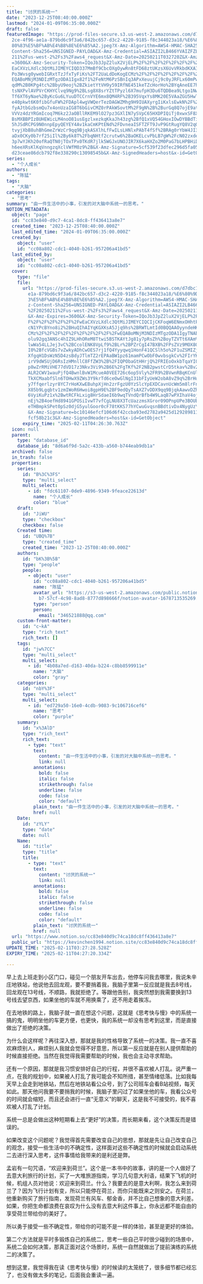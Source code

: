 ```yaml
---
title: "讨厌的系统一"
date: "2023-12-25T08:40:00.000Z"
lastmod: "2024-01-09T06:35:00.000Z"
draft: false
featuredImage: "https://prod-files-secure.s3.us-west-2.amazonaws.com/d7dbc101-8\
  2ce-4f96-ae1a-879bd6c9f3a6/842bc657-d3c2-4220-9185-f8c344023a18/%E6%80%9D%E8%\
  80%83%E5%BF%AB%E4%B8%8E%E6%85%A2.jpeg?X-Amz-Algorithm=AWS4-HMAC-SHA256&X-Amz-\
  Content-Sha256=UNSIGNED-PAYLOAD&X-Amz-Credential=ASIAZI2LB466YVAIZFZL%2F20250\
  211%2Fus-west-2%2Fs3%2Faws4_request&X-Amz-Date=20250211T032720Z&X-Amz-Expires\
  =3600&X-Amz-Security-Token=IQoJb3JpZ2luX2VjELP%2F%2F%2F%2F%2F%2F%2F%2F%2F%2Fw\
  EaCXVzLXdlc3QtMiJIMEYCIQD337MmBf9CbcOXgOywRn8tFD68ztUKzsX6UvVRkbdKXAIhAK3vYVQ\
  Po3Wvsg0ywebIGRxtTzJfxTyFiKs%2FT2UaLdDoKogECMz%2F%2F%2F%2F%2F%2F%2F%2F%2F%2Fw\
  EQABoMNjM3NDIzMTgzODA1Igx82f1%2FeNtM6PzSBnIq3APxXeuujCj9c0yJRFLx60mPwuX7TRxpr\
  qdM%2B0KPg4tc%2BbyU9eoj%2BZkietYtVH9y59IRfNE451keTZcHorHo%2BYqAneEE7hwkdk0Zrp\
  tsNXPvlAVPVrCKHYClvq9Ng9%2BLsg8X8srYZtTPyzl6X7mufpH3Du6TQDBea9Ltgo1NwpwaWprYX\
  Tf6XT6yNae%2ByKcGu6LYuuDTCCrnVYE6mx8QM4RF%2B395VqxYs8MK20E5VAaZGU5HwTh7nMVOLo\
  e40pkwt6K0fibGfuFW%2FDApl4wgVWQerTezDAGWZMhg9H9IUAXyrgIiKxlsEwkN%2F%2BLOMqOYb\
  fyAJtbGzbsmQu7x4onUzaIG8T6bGivCMZ0rPAkWSovtM%2F9gN%2B%2BurGq8Q7ojE9atJSbvoQxA\
  VVVz4dzYRGmIcoq7M6kz2JaOBllRKEM9lO27pz3GXlIN7ySVpC65HXDPIQiTj0xwxSF8X5aIt19eN\
  BsMXBBPIzBUHEWicLM4noO81usEgzlxezkqKkaJh43zg%2BfQ1xVQ54GHoxIOwDYBBdTiJOuDaxSQ\
  5hJSdRCPG9N0nnpEpyQEYEY4Av1kaCmKPtENd%2FDvneaISFTZFT9JvP9GtRugYQ8V2qQSURQFYVm\
  tvyjXbB8uhBhGmeZrWzCr9qq9BjqkASXlhLfFwILsLHNlxPAbT4fSf%2BRAg0rYbW4JI3pNZ1LY98\
  aDx0CKy0b7rf25iIl%2By6k8T%2FbqNHtf2crutw6%2BaOKELcvPbLB7gW%2FcN02zxdeNFAMT07X\
  3p7wYJKh20ofRaQTN0jTOxTPx0TKdR7jlk5WGJxUNOJIR7X6kaHXZo2M0PaG7bLHPBHiDIgmWP5QE\
  h6eeXRsKlKqVnngzqXclVWfM0z9%2B&X-Amz-Signature=5cf539f23dfec296d5fa05125e510c\
  d23ceae86dcb792f8e338290c13098545b&X-Amz-SignedHeaders=host&x-id=GetObject"
series:
  - "个人成长"
authors:
  - "陈猛"
tags:
  - "大脑"
categories:
  - "思考"
summary: "由一件生活中的小事，引发的对大脑中系统一的思考。"
NOTION_METADATA:
  object: "page"
  id: "cc83e840-d9c7-4ca1-8dc8-ff436413a8e7"
  created_time: "2023-12-25T08:40:00.000Z"
  last_edited_time: "2024-01-09T06:35:00.000Z"
  created_by:
    object: "user"
    id: "cc08a802-cdc1-4040-b261-957206a41bd5"
  last_edited_by:
    object: "user"
    id: "cc08a802-cdc1-4040-b261-957206a41bd5"
  cover:
    type: "file"
    file:
      url: "https://prod-files-secure.s3.us-west-2.amazonaws.com/d7dbc101-82ce-4f96-a\
        e1a-879bd6c9f3a6/842bc657-d3c2-4220-9185-f8c344023a18/%E6%80%9D%E8%80%8\
        3%E5%BF%AB%E4%B8%8E%E6%85%A2.jpeg?X-Amz-Algorithm=AWS4-HMAC-SHA256&X-Am\
        z-Content-Sha256=UNSIGNED-PAYLOAD&X-Amz-Credential=ASIAZI2LB466QQO5MYV5\
        %2F20250211%2Fus-west-2%2Fs3%2Faws4_request&X-Amz-Date=20250211T032630Z\
        &X-Amz-Expires=3600&X-Amz-Security-Token=IQoJb3JpZ2luX2VjELP%2F%2F%2F%2\
        F%2F%2F%2F%2F%2F%2FwEaCXVzLXdlc3QtMiJIMEYCIQCIjCKFoqW6ENmxOHhtP81hqxjlh\
        cN1YPcBYno8i2%2BHuQIhAIYqKGXKsA5Jjq9hs%2BRWTLmtId0BQQAAOyyndeHKaesRKogE\
        CMz%2F%2F%2F%2F%2F%2F%2F%2F%2F%2FwEQABoMNjM3NDIzMTgzODA1IgyTNAbOMGjo%2B\
        olu92gq3ANSc4hIZ9LHhOReM8Ttwi5BSTKAYtJg81y7pRsZh%2BoyTZVTt6XAm%2Fpp49Lj\
        lwWa54LLJej3vC%2BCcolENK8VpLf9%2BLr%2BPZrCgI47BXB%2FPsZVz9MOX8GodDcsD46\
        I0%2BfcVGBs7vZwkyADhCwOES7rj1fQ4Yyyqwq1HonF41QCSlh5o%2F1uZSMIZj74L11YWF\
        XfgqH1DsWzN5D4zsBdyJTlmTZ2rEPAaBW1pz61mamPCwObF0wvbsgkCv%2FIrYKloXZDWkT\
        irV9dWSUjD6RsIzHMnllC8FfZW3%2B%2FIQPObaGtHHrjQ%2FRIEoOxkbTqaYI0JvNE5prE\
        p8wZrRMiVHE77dVD17z3Nkv3Vi9%2B6E%2FgTKf%2F2NB2pwstCrD5tkav%2Bv2b8mYGF7T\
        ALR2CWV1wauPjfQ4BwnlBvW1McueA0VEE726c6op5Vly%2FR9%2BVwnRBqKCnUlOoiUdbwN\
        TkXCMaabfSln6TOHwX9ZWs3Y9krTd6ceOwGlNgI31bFIyUeW2obA8vZ9q%2BrHuzyJMx8Ks\
        y7ffqerlzyr8YC7rHoKXwEBuhpXjHn2zrFgzU0YzSlcYpEXDCavnUcWm5m8lrFnKnODCoJw\
        X85b9Lgqbtv1zmIWoR6Hwoi8gpH9E%2BF9edQyTsAXZ7vDDX9qq9BjqkAawvDZh7KfwkLVV\
        6VyiKuPz1x%2BwtRCFkLxig8HrSdaeI6b9wqTVndQrBfb4W9LaqB7wPXIhaV4ojnyJWC%2B\
        nEj%2B4oefHd8941GPOSiIvwT7vfCgLNU8X3TcUazzmsXGror09OPnpUPe3BOUbfAzrQsfR\
        eTHBmpkSPet0pSz0djG5yulGoor0cF78tKKS77hYCwuGvqsnBBdtivDx4NygUzYv9kav%2F\
        &X-Amz-Signature=bc10146efcf106d6f42ccba93ed2782a9425d1292898113a1dc23f\
        fcf58b21c3&X-Amz-SignedHeaders=host&x-id=GetObject"
      expiry_time: "2025-02-11T04:26:30.763Z"
  icon: null
  parent:
    type: "database_id"
    database_id: "8d6a6f9d-5a2c-433b-a560-b744eab9db1a"
  archived: false
  in_trash: false
  properties:
    series:
      id: "B%3C%3FS"
      type: "multi_select"
      multi_select:
        - id: "fdc61107-0de9-4896-9349-9feace22613d"
          name: "个人成长"
          color: "blue"
    draft:
      id: "JiWU"
      type: "checkbox"
      checkbox: false
    Created time:
      id: "UBQ%7B"
      type: "created_time"
      created_time: "2023-12-25T08:40:00.000Z"
    authors:
      id: "bK%3B%5B"
      type: "people"
      people:
        - object: "user"
          id: "cc08a802-cdc1-4040-b261-957206a41bd5"
          name: "陈猛"
          avatar_url: "https://s3-us-west-2.amazonaws.com/public.notion-static.com/775523\
            b7-57cf-4c98-8ad8-8777d898666f/notion-avatar-1678713535269.png"
          type: "person"
          person:
            email: "346521888@qq.com"
    custom-front-matter:
      id: "c~kA"
      type: "rich_text"
      rich_text: []
    tags:
      id: "jw%7CC"
      type: "multi_select"
      multi_select:
        - id: "4b08a7ed-d163-40da-b224-c8bb8599911e"
          name: "大脑"
          color: "gray"
    categories:
      id: "nbY%3F"
      type: "multi_select"
      multi_select:
        - id: "ed729a50-16e0-4cdb-9083-9c106716cef6"
          name: "思考"
          color: "purple"
    summary:
      id: "x%3AlD"
      type: "rich_text"
      rich_text:
        - type: "text"
          text:
            content: "由一件生活中的小事，引发的对大脑中系统一的思考。"
            link: null
          annotations:
            bold: false
            italic: false
            strikethrough: false
            underline: false
            code: false
            color: "default"
          plain_text: "由一件生活中的小事，引发的对大脑中系统一的思考。"
          href: null
    Date:
      id: "zYLY"
      type: "date"
      date: null
    Name:
      id: "title"
      type: "title"
      title:
        - type: "text"
          text:
            content: "讨厌的系统一"
            link: null
          annotations:
            bold: false
            italic: false
            strikethrough: false
            underline: false
            code: false
            color: "default"
          plain_text: "讨厌的系统一"
          href: null
  url: "https://www.notion.so/cc83e840d9c74ca18dc8ff436413a8e7"
  public_url: "https://kevinchen1994.notion.site/cc83e840d9c74ca18dc8ff436413a8e7"
UPDATE_TIME: "2025-02-11T03:27:28.528Z"
EXPIRY_TIME: "2025-02-11T04:27:20.334Z"

---
```

<link rel="stylesheet" href="https://cdn.jsdelivr.net/npm/katex@0.16.2/dist/katex.min.css" integrity="sha384-bYdxxUwYipFNohQlHt0bjN/LCpueqWz13HufFEV1SUatKs1cm4L6fFgCi1jT643X" crossorigin="anonymous">


早上去上班走到小区门口，碰见一个朋友开车出去，他停车问我去哪里，我说朱辛庄地铁站，他说他去回龙观，要不要捎着我，我脑子里第一反应就是我去8号线，回龙观在13号线，不顺路，我就拒绝了。等跟他告别，我突然想到我需要换到13号线去望京西，如果坐他的车就不用换乘了，还不用走着挨冻。


在去地铁的路上，我脑子就一直在想这个问题，这就是《思考快与慢》中的系统一搞的鬼，明明坐他的车更方便，也更快，我的系统一却没有思考到这里，而是直接做出了拒绝的决策。


为什么会这样呢？再往深入想，那就是我的性格导致了系统一的决策。我一直不喜欢麻烦别人，麻烦别人我就会觉得不好意思，所以第一反应就是在别人提供帮助的时候直接拒绝。当然在我觉得我需要帮助的时候，我也会主动寻求帮助。


还有一个原因，那就是我习惯安排好自己的行程，并很不喜欢被人打乱。说严重一点，在我的规划中，如果被人打乱了我可能会不知所措，甚至情绪低落。比如我每天早上会走到地铁站，然后在地铁站看公众号，到了公司班车会看B站视频，每天如此。那天他问我要不要捎我的时候，我脑子里闪过了如果坐他的车，我看公众号的时间就会缩短，而且还会进行一直“无意义”的聊天，这是我不可接受的，我不喜欢被人打乱了计划。


系统一总是会做出这种短期看上去“更好”的决策，而长期来看，这个决策反而是错误的。


如果改变这个问题呢？我觉得首先需要改变自己的思想，那就是先让自己改变自己的观念，接受一些生活中的不确定性，这样面对这些不确定性的时候就会启动系统二去进行深入思考，这件事情给我带来的是利还是弊。


孟岩有一句咒语，“欢迎来到荷兰”。这个是一本书中的故事，讲的是一个人做好了去意大利旅行的计划，买了一大堆旅游指南，学习几句意大利语，结果下飞机的时候，机组人员对他说：欢迎来到荷兰。什么？我要去的是意大利啊，我怎么来到荷兰了？因为飞行计划有变，所以只能停在荷兰，而你只能既来之则安之。在荷兰，他重新购买了旅行指南，发现荷兰有风车、郁金香，并不比自己想象的意大利差。如果，你把生命都浪费在哀叹为什么没有去意大利这件事上，你永远都不能自由的享受荷兰带给你的美好了。


所以勇于接受一些不确定性，带给你的可能不是一样的体验，甚至是更好的体验。


第二个方法就是平时多锻炼自己的系统二，思考一些自己平时很少碰到的场景中，系统二会如何决策，那真正面对这个场景时，系统一自然就做出了提前演练的系统二的决策了。


想到这里，我觉得我在读《思考快与慢》的时候读的太笼统了，很多细节都已经忘了，也没有做太多的笔记，后面我会重读一遍。


